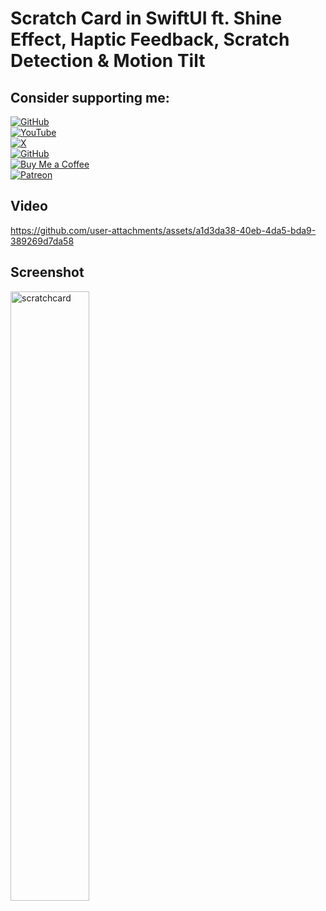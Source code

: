 # Scratch Card in SwiftUI ft. Shine Effect, Haptic Feedback, Scratch Detection & Motion Tilt
## Consider supporting me:
[![GitHub](https://img.shields.io/badge/%7F%7F⭐️%7F%7F%7F%7F%7F%7F%7F%7F%7F%7F%7F%7F%7FSTAR%7F%7F%7F%7F%7F%7F%7F%7F%7F%7F%7F%7F%7F%7F%7F%7F%7F%7FTHE%7F%7F%7F%7F%7F%7F%7F%7F%7F%7F%7F%7F%7F%7F%7F%7F%7F%7F%7F%7F%7F%7FREPO-red?style=for-the-badge&logo=github&logoColor=white&labelColor=000000)](https://github.com/anupdsouza/ios-scratch-card-view)  
[![YouTube](https://img.shields.io/badge/SUBSCRIBE%7F%7F%7FTO%7F%7F%7F%7FMY%7F%7F%7FCHANNEL-red?style=for-the-badge&logo=youtube&logoColor=white&labelColor=FF0000)](https://www.youtube.com/@swiftodyssey)  
[![X](https://img.shields.io/badge/FOLLOW%7F%7F%7F%7F%7F%7F%7F%7F%7F%7F%7F%7F%7F%7F%7F%7F%7F%7F%7F%7F%7F%7F%7F%7FME%7F%7F%7F%7F%7F%7F%7F%7F%7F%7F%7F%7F%7F%7F%7F%7F%7F%7F%7F%7F%7F%7F%7F%7FON%7F%7F%7F%7F%7F%7F%7F%7F%7F%7F%7F%7F%7F%7F%7F%7F%7F%7F%7F%7F%7FX-red?style=for-the-badge&logo=X&logoColor=white&labelColor=1DA1F2)](https://x.com/swift_odyssey)  
[![GitHub](https://img.shields.io/badge/FOLLOW%7F%7F%7F%7F%7F%7F%7F%7F%7F%7FME%7F%7F%7F%7F%7F%7F%7F%7F%7F%7FON%7F%7F%7F%7F%7F%7F%7F%7F%7F%7F%7FGITHUB%7F%7F%7F-red?style=for-the-badge&logo=github&logoColor=white&labelColor=000000)](https://github.com/anupdsouza)  
[![Buy Me a Coffee](https://img.shields.io/badge/BUY%7F%7F%7F%7F%7F%7F%7F%7F%7F%7F%7F%7F%7F%7F%7F%7F%7F%7F%7F%7FME%7F%7F%7F%7F%7F%7F%7F%7F%7F%7F%7F%7F%7F%7F%7F%7F%7F%7F%7F%7F%7F%7FA%7F%7F%7F%7F%7F%7F%7F%7F%7F%7F%7F%7F%7F%7F%7F%7F%7F%7F%7F%7F%7F%7F%7FCOFFEE%7F-red?style=for-the-badge&logo=buymeacoffee&logoColor=black&labelColor=F8D248)](https://www.buymeacoffee.com/adsouza)  
[![Patreon](https://img.shields.io/badge/BECOME%20%20%20%20%20%20%20%20A%20%20%20%20%20%20%20PATRON-red?style=for-the-badge&logo=patreon&logoColor=white&labelColor=black)](https://patreon.com/adsouza)  


## Video
https://github.com/user-attachments/assets/a1d3da38-40eb-4da5-bda9-389269d7da58


## Screenshot
<!--<img width="50%" alt="scratchcard" src="https://github.com/user-attachments/assets/6a6bb398-40c4-47b7-814f-1897b4469197">  -->
<img width="50%" alt="scratchcard" src="https://github.com/user-attachments/assets/4ea9acf9-7386-44b9-bca3-f9e91f7855c5">  

